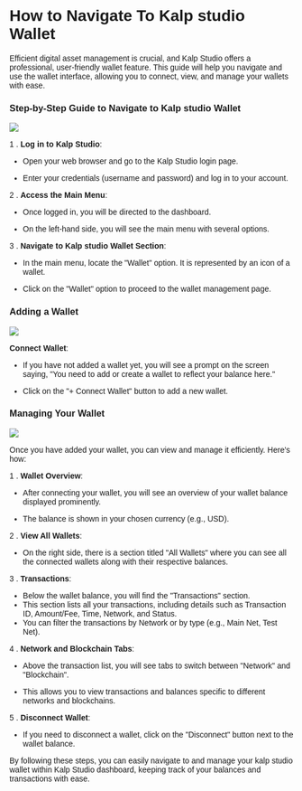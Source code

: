<style>  body { font-family: "Source Sans 3", sans-serif!important; }</style>

<link  href="https://fonts.googleapis.com/css2?family=Source+Sans+3:ital,wght@0,200..900;1,200..900&display=swap"  rel="stylesheet">  <link  rel="stylesheet"  href="https://fonts.googleapis.com/icon?family=Material+Icons">


# How to Navigate To Kalp studio Wallet

Efficient digital asset management is crucial, and Kalp Studio offers a professional, user-friendly wallet feature. This guide will help you navigate and use the wallet interface, allowing you to connect, view, and manage your wallets with ease.

### **Step-by-Step Guide to Navigate to Kalp studio Wallet**

![](https://docs.kalp.studio/~gitbook/image?url=https%3A%2F%2F1148605496-files.gitbook.io%2F%7E%2Ffiles%2Fv0%2Fb%2Fgitbook-x-prod.appspot.com%2Fo%2Fspaces%252F4gkv2XhY4CmWY6Vp0djW%252Fuploads%252FmOr0hGTP0qt8dGyk3uhI%252Fimage.png%3Falt%3Dmedia%26token%3D7788b6bc-2385-4c2e-b3fe-c5fc94fbaeca&width=768&dpr=4&quality=100&sign=50eb17cb&sv=1)

1 .  **Log in to Kalp Studio**:
    

-   Open your web browser and go to the Kalp Studio login page.
    
-   Enter your credentials (username and password) and log in to your account.
    

2 .  **Access the Main Menu**:
    

-   Once logged in, you will be directed to the dashboard.
    
-   On the left-hand side, you will see the main menu with several options.
    

3 .  **Navigate to Kalp studio Wallet Section**:
    

-   In the main menu, locate the "Wallet" option. It is represented by an icon of a wallet.
    
-   Click on the "Wallet" option to proceed to the wallet management page.

### **Adding a Wallet**

![](https://docs.kalp.studio/~gitbook/image?url=https%3A%2F%2F1148605496-files.gitbook.io%2F%7E%2Ffiles%2Fv0%2Fb%2Fgitbook-x-prod.appspot.com%2Fo%2Fspaces%252F4gkv2XhY4CmWY6Vp0djW%252Fuploads%252FAlRp1MwgtiJFKWB9HEWg%252Fimage.png%3Falt%3Dmedia%26token%3D4a14c61e-9c24-4749-98a1-1193d4fe11d3&width=768&dpr=4&quality=100&sign=b8745d1e&sv=1)

**Connect Wallet**:

-   If you have not added a wallet yet, you will see a prompt on the screen saying, "You need to add or create a wallet to reflect your balance here."
    
-   Click on the "+ Connect Wallet" button to add a new wallet.

### **Managing Your Wallet**

![](https://docs.kalp.studio/~gitbook/image?url=https%3A%2F%2F1148605496-files.gitbook.io%2F%7E%2Ffiles%2Fv0%2Fb%2Fgitbook-x-prod.appspot.com%2Fo%2Fspaces%252F4gkv2XhY4CmWY6Vp0djW%252Fuploads%252Fhqn7tumWe8xOD54lW0kK%252Fimage.png%3Falt%3Dmedia%26token%3D79447954-87d1-4cf7-9d7e-2f53ddc53b65&width=768&dpr=4&quality=100&sign=9a813653&sv=1)

Once you have added your wallet, you can view and manage it efficiently. Here's how:

1 .  **Wallet Overview**:
    

-   After connecting your wallet, you will see an overview of your wallet balance displayed prominently.
    
-   The balance is shown in your chosen currency (e.g., USD).
    

2 .  **View All Wallets**:
    

-   On the right side, there is a section titled "All Wallets" where you can see all the connected wallets along with their respective balances.

3 .  **Transactions**:

-   Below the wallet balance, you will find the "Transactions" section.
-   This section lists all your transactions, including details such as Transaction ID, Amount/Fee, Time, Network, and Status.
-   You can filter the transactions by Network or by type (e.g., Main Net, Test Net).
    

4 .  **Network and Blockchain Tabs**:
    

-   Above the transaction list, you will see tabs to switch between "Network" and "Blockchain".
    
-   This allows you to view transactions and balances specific to different networks and blockchains.
    

5 .  **Disconnect Wallet**:
    

-   If you need to disconnect a wallet, click on the "Disconnect" button next to the wallet balance.
    

By following these steps, you can easily navigate to and manage your kalp studio wallet within Kalp Studio dashboard, keeping track of your balances and transactions with ease.